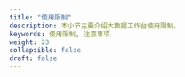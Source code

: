 ```yaml
---
title: "使用限制"
description: 本小节主要介绍大数据工作台使用限制。 
keywords: 使用限制, 注意事项 
weight: 23
collapsible: false
draft: false
---
```





